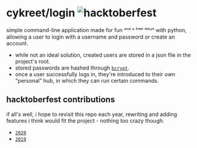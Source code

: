 # cykreet/login ![hacktoberfest](https://img.shields.io/badge/-hacktoberfest-ff8cde?style=flat-square&logo=digitalocean&logoColor=9e4666)

simple command-line application made for fun ᵃⁿᵈ ᵃ ᶠʳᵉᵉ ᵗˢʰᶦʳᵗ with python, allowing a user to login with a username and password *or* create an account.

- while not an ideal solution, created users are stored in a json file in the project's root.
- stored passwords are hashed through [`bcrypt`](https://pypi.org/project/bcrypt/).
- once a user successfully logs in, they're introduced to their own "personal" hub, in which they can run certain commands.

## hacktoberfest contributions

if all's well, i hope to revisit this repo each year, rewriting and adding features i think would fit the project - nothing too crazy though. 

- [`2020`](https://github.com/Cykreet/login/pulls?q=created%3A2020)
- [`2019`](https://github.com/Cykreet/login/pulls?q=created%3A2019)